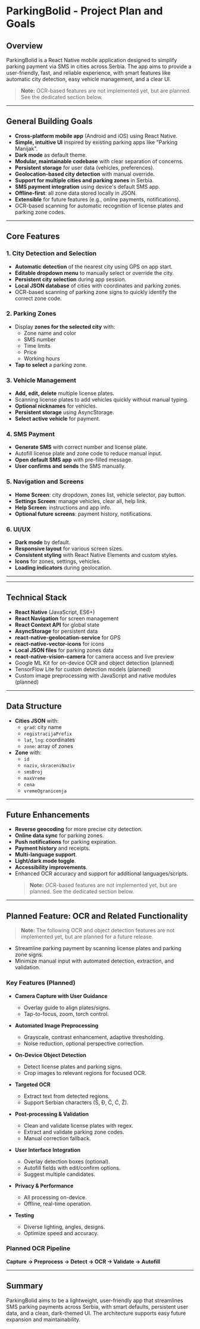 # ParkingBolid - Project Plan and Goals

## Overview
ParkingBolid is a React Native mobile application designed to simplify parking payment via SMS in cities across Serbia. The app aims to provide a user-friendly, fast, and reliable experience, with smart features like automatic city detection, easy vehicle management, and a clear UI.

> **Note:** OCR-based features are not implemented yet, but are planned. See the dedicated section below.

---

## General Building Goals
- **Cross-platform mobile app** (Android and iOS) using React Native.
- **Simple, intuitive UI** inspired by existing parking apps like "Parking Manijak".
- **Dark mode** as default theme.
- **Modular, maintainable codebase** with clear separation of concerns.
- **Persistent storage** for user data (vehicles, preferences).
- **Geolocation-based city detection** with manual override.
- **Support for multiple cities and parking zones** in Serbia.
- **SMS payment integration** using device's default SMS app.
- **Offline-first**: all zone data stored locally in JSON.
- **Extensible** for future features (e.g., online payments, notifications).
- OCR-based scanning for automatic recognition of license plates and parking zone codes.

---

## Core Features
### 1. City Detection and Selection
- **Automatic detection** of the nearest city using GPS on app start.
- **Editable dropdown menu** to manually select or override the city.
- **Persistent city selection** during app session.
- **Local JSON database** of cities with coordinates and parking zones.
- OCR-based scanning of parking zone signs to quickly identify the correct zone code.


### 2. Parking Zones
- Display **zones for the selected city** with:
  - Zone name and color
  - SMS number
  - Time limits
  - Price
  - Working hours
- **Tap to select** a parking zone.
### 3. Vehicle Management
- **Add, edit, delete** multiple license plates.
- Scanning license plates to add vehicles quickly without manual typing.
- **Optional nicknames** for vehicles.
- **Persistent storage** using AsyncStorage.
- **Select active vehicle** for payment.
### 4. SMS Payment
- **Generate SMS** with correct number and license plate.
- Autofill license plate and zone code to reduce manual input.
- **Open default SMS app** with pre-filled message.
- **User confirms and sends** the SMS manually.

### 5. Navigation and Screens
- **Home Screen**: city dropdown, zones list, vehicle selector, pay button.
- **Settings Screen**: manage vehicles, clear all, help link.
- **Help Screen**: instructions and app info.
- **Optional future screens**: payment history, notifications.

### 6. UI/UX
- **Dark mode** by default.
- **Responsive layout** for various screen sizes.
- **Consistent styling** with React Native Elements and custom styles.
- **Icons** for zones, settings, vehicles.
- **Loading indicators** during geolocation.

---


---

## Technical Stack
- **React Native** (JavaScript, ES6+)
- **React Navigation** for screen management
- **React Context API** for global state
- **AsyncStorage** for persistent data
- **react-native-geolocation-service** for GPS
- **react-native-vector-icons** for icons
- **Local JSON files** for parking zones data
- **react-native-vision-camera** for camera access and live preview
- Google ML Kit for on-device OCR and object detection (planned)
- TensorFlow Lite for custom detection models (planned)
- Custom image preprocessing with JavaScript and native modules (planned)

---

## Data Structure
- **Cities JSON** with:
  - `grad`: city name
  - `registracijaPrefix`
  - `lat`, `lng`: coordinates
  - `zone`: array of zones
- **Zone** with:
  - `id`
  - `naziv`, `skraceniNaziv`
  - `smsBroj`
  - `maxVreme`
  - `cena`
  - `vremeOgranicenja`

---

## Future Enhancements
- **Reverse geocoding** for more precise city detection.
- **Online data sync** for parking zones.
- **Push notifications** for parking expiration.
- **Payment history** and receipts.
- **Multi-language support**.
- **Light/dark mode toggle**.
- **Accessibility improvements**.
- Enhanced OCR accuracy and support for additional languages/scripts.
  > **Note:** OCR-based features are not implemented yet, but are planned. See the dedicated section below.

---

## Planned Feature: OCR and Related Functionality

> **Note:** The following OCR and object detection features are not implemented yet, but are planned for a future release.

- Streamline parking payment by scanning license plates and parking zone signs.
- Minimize manual input with automated detection, extraction, and validation.

### Key Features (Planned)

- **Camera Capture with User Guidance**
  - Overlay guide to align plates/signs.
  - Tap-to-focus, zoom, torch control.

- **Automated Image Preprocessing**
  - Grayscale, contrast enhancement, adaptive thresholding.
  - Noise reduction, optional perspective correction.

- **On-Device Object Detection**
  - Detect license plates and parking signs.
  - Crop images to relevant regions for focused OCR.

- **Targeted OCR**
  - Extract text from detected regions.
  - Support Serbian characters (Š, Đ, Č, Ć, Ž).

- **Post-processing & Validation**
  - Clean and validate license plates with regex.
  - Extract and validate parking zone codes.
  - Manual correction fallback.

- **User Interface Integration**
  - Overlay detection boxes (optional).
  - Autofill fields with edit/confirm options.
  - Suggest multiple candidates.

- **Privacy & Performance**
  - All processing on-device.
  - Offline, real-time operation.

- **Testing**
  - Diverse lighting, angles, designs.
  - Optimize speed and accuracy.

### Planned OCR Pipeline

**Capture → Preprocess → Detect → OCR → Validate → Autofill**

---

## Summary
ParkingBolid aims to be a lightweight, user-friendly app that streamlines SMS parking payments across Serbia, with smart defaults, persistent user data, and a clean, dark-themed UI. The architecture supports easy future expansion and maintainability.